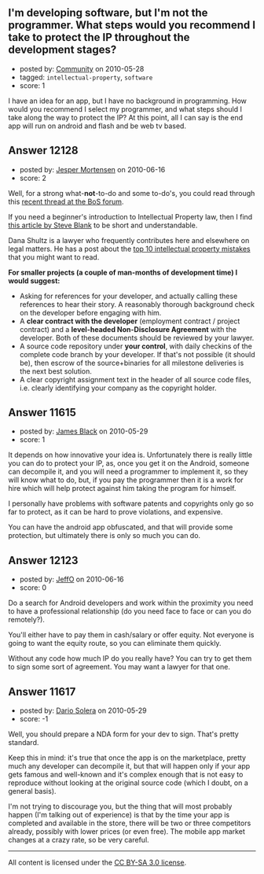 ## I'm developing software, but I'm not the programmer. What steps would you recommend I take to protect the IP throughout the development stages?

- posted by: [Community](https://stackexchange.com/users/-1/-1-community) on 2010-05-28
- tagged: `intellectual-property`, `software`
- score: 1

I have an idea for an app, but I have no background in programming.  How would you recommend I select my programmer, and what steps should I take along the way to protect the IP?  At this point, all I can say is the end app will run on android and flash and be web tv based.


## Answer 12128

- posted by: [Jesper Mortensen](https://stackexchange.com/users/-1/1261-jesper-mortensen) on 2010-06-16
- score: 2

<p>Well, for a strong what-<strong>not</strong>-to-do and some to-do's, you could read through this <a href="http://discuss.joelonsoftware.com/default.asp?biz.5.823632.52" rel="nofollow">recent thread at the BoS forum</a>.</p>

<p>If you need a beginner's introduction to Intellectual Property law, then I find <a href="http://steveblank.com/2009/12/10/someone-stole-my-startup-idea-%E2%80%93-part-3-the-best-defense-is-a-good-strategy/" rel="nofollow">this article by Steve Blank</a> to be short and understandable.</p>

<p>Dana Shultz is a lawyer who frequently contributes here and elsewhere on legal matters. He has a post about the <a href="http://danashultz.com/blog/2010/06/10/top-ten-intellectual-property-mistakes-of-startup-entrepreneurs/" rel="nofollow">top 10 intellectual property mistakes</a> that you might want to read.</p>

<p><strong>For smaller projects (a couple of man-months of development time) I would suggest:</strong></p>

<ul>
<li>Asking for references for your developer, and actually calling these references to hear their story. A reasonably thorough background check on the developer before engaging with him.</li>
<li>A <strong>clear contract with the developer</strong> (employment contract / project contract) and a <strong>level-headed Non-Disclosure Agreement</strong> with the developer. Both of these documents should be reviewed by your lawyer.</li>
<li>A source code repository under <strong>your control</strong>, with daily checkins of the complete code branch by your developer. If that's not possible (it should be), then escrow of the source+binaries for all milestone deliveries is the next best solution.</li>
<li>A clear copyright assignment text in the header of all source code files, i.e. clearly identifying your company as the copyright holder.</li>
</ul>



## Answer 11615

- posted by: [James Black](https://stackexchange.com/users/-1/1074-james-black) on 2010-05-29
- score: 1

It depends on how innovative your idea is. Unfortunately there is really little you can do to protect your IP, as, once you get it on the Android, someone can decompile it, and you will need a programmer to implement it, so they will know what to do, but, if you pay the programmer then it is a work for hire which will help protect against him taking the program for himself.

I personally have problems with software patents and copyrights only go so far to protect, as it can be hard to prove violations, and expensive.

You can have the android app obfuscated, and that will provide some protection, but ultimately there is only so much you can do.


## Answer 12123

- posted by: [JeffO](https://stackexchange.com/users/-1/1796-jeffo) on 2010-06-16
- score: 0

Do a search for Android developers and work within the proximity you need to have a professional relationship (do you need face to face or can you do remotely?). 

You'll either have to pay them in cash/salary or offer equity. Not everyone is going to want the equity route, so you can eliminate them quickly. 

Without any code how much IP do you really have? You can try to get them to sign some sort of agreement. You may want a lawyer for that one.



## Answer 11617

- posted by: [Dario Solera](https://stackexchange.com/users/-1/1539-dario-solera) on 2010-05-29
- score: -1

Well, you should prepare a NDA form for your dev to sign. That's pretty standard.

Keep this in mind: it's true that once the app is on the marketplace, pretty much any developer can decompile it, but that will happen only if your app gets famous and well-known and it's complex enough that is not easy to reproduce without looking at the original source code (which I doubt, on a general basis).

I'm not trying to discourage you, but the thing that will most probably happen (I'm talking out of experience) is that by the time your app is completed and available in the store, there will be two or three competitors already, possibly with lower prices (or even free). The mobile app market changes at a crazy rate, so be very careful.



---

All content is licensed under the [CC BY-SA 3.0 license](https://creativecommons.org/licenses/by-sa/3.0/).

